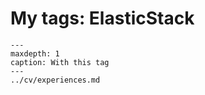 # My tags: ElasticStack

```{toctree}
---
maxdepth: 1
caption: With this tag
---
../cv/experiences.md
```
